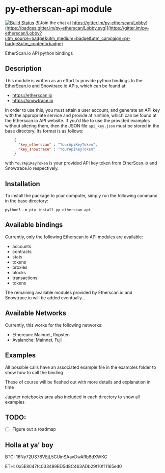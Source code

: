 # py-etherscan-api module

[![Build Status](https://secure.travis-ci.org/corpetty/py-etherscan-api.png?branch=master)](http://travis-ci.org/corpetty/py-etherscan-api) [![Join the chat at https://gitter.im/py-etherscan/Lobby](https://badges.gitter.im/py-etherscan/Lobby.svg)](https://gitter.im/py-etherscan/Lobby?utm_source=badge&utm_medium=badge&utm_campaign=pr-badge&utm_content=badge)

EtherScan.io API python bindings

## Description

This module is written as an effort to provide python bindings to the EtherScan.io and Snowtrace.io APIs, which can be found at:
- https://etherscan.io 
- https://snowtrace.io 

In order to use this, you must attain a user account, and generate an API key with the appropriate service and provide at runtime, which can be found at the Etherscan.io API website.
If you'd like to use the provided examples without altering them, then the JSON file `api_key.json` must be stored in
the base directory. Its format is as follows:

```json
    { 
      "key_etherscan" : "YourApiKeyToken",
      "key_snowtrace" : "YourApiKeyToken" 
    }
```

with `YourApiKeyToken` is your provided API key token from EtherScan.io and Snowtrace.io respectively. 

## Installation

To install the package to your computer, simply run the following command in the base directory:

    python3 -m pip install py-etherscan-api

## Available bindings

Currently, only the following Etherscan.io API modules are available:

- accounts
- contracts
- stats
- tokens
- proxies
- blocks
- transactions
- tokens

The remaining available modules provided by Etherscan.io and Snowtrace.io will be added eventually...

## Available Networks

Currently, this works for the following networks:

- Ethereum: Mainnet, Ropsten
- Avalanche: Mainnet, Fuji

## Examples

All possible calls have an associated example file in the examples folder to show how to call the binding

These of course will be fleshed out with more details and explanation in time

Jupyter notebooks area also included in each directory to show all examples

## TODO:

- [ ] Figure out a roadmap

## Holla at ya' boy

BTC: 16Ny72US78VEjL5GUinSAavDwARb8dXWKG

ETH: 0x5E8047fc033499BD5d8C463ADb29f10f11165ed0
